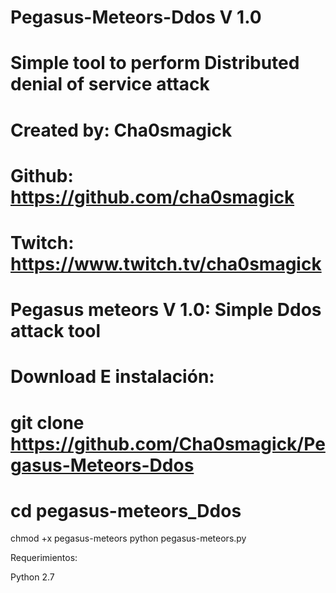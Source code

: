 # Pegasus-Meteors-Ddos V 1.0
# Simple tool to perform Distributed denial of service attack
# Created by: Cha0smagick
# Github: https://github.com/cha0smagick
# Twitch: https://www.twitch.tv/cha0smagick

# Pegasus meteors V 1.0: Simple Ddos attack tool

# Download E instalación: 
# git clone https://github.com/Cha0smagick/Pegasus-Meteors-Ddos
# cd pegasus-meteors_Ddos
 chmod +x pegasus-meteors
 python pegasus-meteors.py

 Requerimientos:

 Python 2.7
